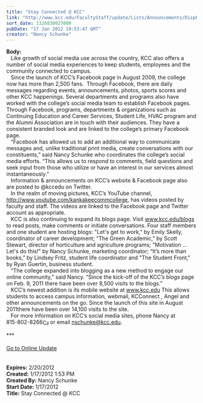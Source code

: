```yaml
---
title: "Stay Connected @ KCC"
link: "http://www.kcc.edu/FacultyStaff/update/Lists/Announcements/DispForm.aspx?ID=579"
sort_date: 1326830027000
pubDate: "17 Jan 2012 19:53:47 GMT"
creator: "Nancy Schunke"
---
```


<div><b>Body:</b> <div class="ExternalClass9E1DBDDC406341339BC8F7A5ED5DC26E">
<div>   Like growth of social media use across the country, KCC also offers a number of social media experiences to keep students, employees and the community connected to campus. </div>
<div>   Since the launch of KCC’s Facebook page in August 2009, the college now has more than 2,500 fans.  Through Facebook, there are daily messages regarding events, announcements, photos, sports scores and other KCC happenings. Several departments and programs also have worked with the college’s social media team to establish Facebook pages. Through Facebook, programs, departments &amp; organizations such as Continuing Education and Career Services, Student Life, HVAC program and the Alumni Association are in touch with their audiences. They have a consistent branded look and are linked to the college’s primary Facebook page.</div>
<div>   “Facebook has allowed us to add an additional way to communicate messages and, unlike traditional print media, create conversations with our constituents,” said Nancy Schunke who coordinates the college’s social media efforts. “This allows us to respond to comments, field questions and seek input from those who utilize or have an interest in our services almost instantaneously.” </div>
<div>   Information &amp; announcements on KCC’s website &amp; Facebook page also are posted to @kccedu on Twitter. </div>
<div>   In the realm of moving pictures, KCC’s YouTube channel, <a href="http://www.youtube.com/kankakeecommcollege">http://www.youtube.com/kankakeecommcollege</a>, has videos posted by faculty and staff. The videos are linked to the Facebook page and Twitter account as appropriate.</div>
<div>   KCC is also continuing to expand its blogs page. Visit <a href="/blogs">www.kcc.edu/blogs</a> to read posts, make comments or initiate conversations. Four staff members and one student are hosting blogs: &quot;Let's get to work,&quot; by Emily Skelly, coordinator of career development; &quot;The Green Academic,&quot; by Scott Stewart, director of horticulture and agriculture programs; &quot;Motivation ... Let's do this!&quot; by Nancy Schunke, marketing coordinator; “It’s more than books,” by Lindsey Fritz, student life coordinator and &quot;The Student Front,&quot; by Ryan Guertin, business student. </div>
<div>   “The college expanded into blogging as a new method to engage our online community,&quot; said Nancy. “Since the kick-off of the KCC’s blogs page on Feb. 9, 2011 there have been over 8,500 visits to the blogs.”</div>
<div>   KCC’s newest addition is its mobile website at <a href="/">www.kcc.edu</a> This allows students to access campus information, webmail, KCConnect , Angel and other announcements on the go. Since the launch of this site in August 2011there have been over 14,100 visits to the site. </div>
<div>   For more information on KCC’s social media sites, phone Nancy at <span style="white-space:nowrap" class="baec5a81-e4d6-4674-97f3-e9220f0136c1">815-802-8266<a style="border-bottom:medium none;position:static !important;border-left:medium none;margin:0px;width:16px;bottom:0px;display:inline;white-space:nowrap;float:none;height:16px;vertical-align:middle;overflow:hidden;border-top:medium none;top:0px;cursor:hand;right:0px;border-right:medium none;left:0px" title="Call: 815-802-8266" href="/FacultyStaff/update/Lists/Announcements/EditForm.aspx?ID=579&amp;Source=/FacultyStaff/update/_layouts/sitemanager.aspx?SmtContext%3DSPList%3a7e45450e-520d-4ad3-81dd-a79ebcc75df4?SPWeb%3a6dd7d01a-f4b3-47f9-8d35-b60692caa2f7%3a%26SmtContextExpanded%3DTrue%26Filter%3D1%26pgsz%3D1000%26vrmode%3DFalse#"><img style="border-bottom:medium none;position:static !important;border-left:medium none;margin:0px;width:16px;bottom:0px;display:inline;white-space:nowrap;float:none;height:16px;vertical-align:middle;overflow:hidden;border-top:medium none;top:0px;cursor:hand;right:0px;border-right:medium none;left:0px" title="Call: 815-802-8266" /></a></span> or email <a href="mailto:nschunke@kcc.edu">nschunke@kcc.edu</a>.</div>
<div> </div>
<div>***</div>
<div> </div>
<div><a href="/FacultyStaff/update/Pages/dailyupdate.aspx">Go to Online Update</a></div>
<div><br /> </div></div></div>
<div><b>Expires:</b> 2/20/2012</div>
<div><b>Created:</b> 1/17/2012 1:53 PM</div>
<div><b>Created By:</b> Nancy Schunke</div>
<div><b>Start Date:</b> 1/17/2012</div>
<div><b>Title:</b> Stay Connected @ KCC</div>
